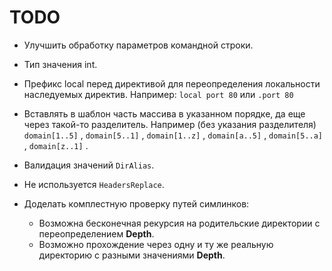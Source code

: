 TODO
====

*   Улучшить обработку параметров командной строки.
*   Тип значения int.
*   Префикс local перед директивой для переопределения локальности наследуемых директив. Например:
    `local port 80` или `.port 80`
*   Вставлять в шаблон часть массива в указанном порядке, да еще через такой-то разделитель.
    Например (без указания разделителя) `domain[1..5]` , `domain[5..1]` , `domain[1..z]` ,
    `domain[a..5]` , `domain[5..a]` , `domain[z..1]` .
*   Валидация значений `DirAlias`.
*   Не используется `HeadersReplace`.
*   Доделать комплестную проверку путей симлинков:

    *   Возможна бесконечная рекурсия на родительские директории с переопределением **Depth**.
    *   Возможно прохождение через одну и ту же реальную директорию с разными значениями **Depth**.
